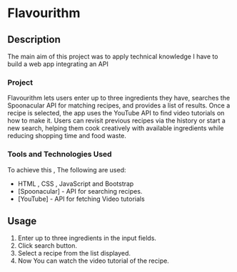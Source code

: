 # Flavourithm

## Description

The main aim of this project was to apply technical knowledge I have to build a web app integrating an API 

### Project 
Flavourithm lets users enter up to three ingredients they have, searches the Spoonacular API for matching recipes, and provides a list of results. Once a recipe is selected, the app uses the YouTube API to find video tutorials on how to make it. Users can revisit previous recipes via the history or start a new search, helping them cook creatively with available ingredients while reducing shopping time and food waste.

### Tools and Technologies Used

To achieve this , The following are used:

- HTML , CSS , JavaScript and Bootstrap
- [Spoonacular] - API for searching recipes.
- [YouTube] - API for fetching Video tutorials




## Usage

1. Enter up to three ingredients in the input fields.
2. Click search button.
3. Select a recipe from the list displayed.
4. Now You can watch the video tutorial of the recipe.

